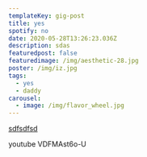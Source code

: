 ```yaml
---
templateKey: gig-post
title: yes
spotify: no
date: 2020-05-28T13:26:23.036Z
description: sdas
featuredpost: false
featuredimage: /img/aesthetic-28.jpg
poster: /img/iz.jpg
tags:
  - yes
  - daddy
carousel:
  - image: /img/flavor_wheel.jpg
---
```

[sdfsdfsd](https://www.youtube.com/watch?v=blsxx-AwFWY)

youtube VDFMAst6o-U
